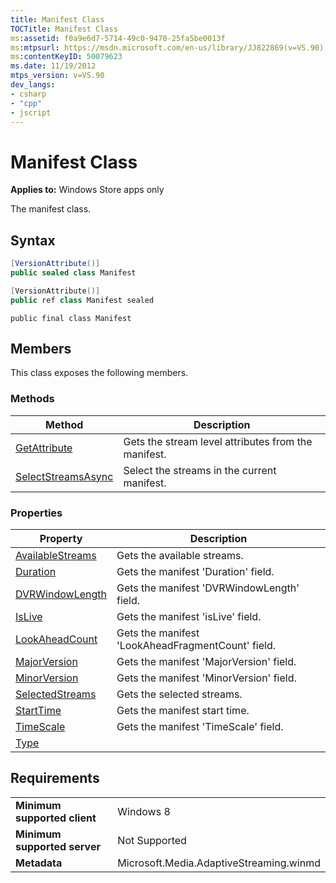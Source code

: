 ```yaml
---
title: Manifest Class
TOCTitle: Manifest Class
ms:assetid: f0a9e6d7-5714-49c0-9470-25fa5be0013f
ms:mtpsurl: https://msdn.microsoft.com/en-us/library/JJ822869(v=VS.90)
ms:contentKeyID: 50079623
ms.date: 11/19/2012
mtps_version: v=VS.90
dev_langs:
- csharp
- "cpp"
- jscript
---
```


# Manifest Class

**Applies to:** Windows Store apps only

The manifest class.

## Syntax

```csharp
[VersionAttribute()]
public sealed class Manifest
```

```cpp
[VersionAttribute()]
public ref class Manifest sealed
```

```jscript
public final class Manifest
```

## Members

This class exposes the following members.

### Methods

|Method|Description|
|--- |--- |
|[GetAttribute](manifest-getattribute-method.md)|Gets the stream level attributes from the manifest.|
|[SelectStreamsAsync](manifest-selectstreamsasync-method.md)|Select the streams in the current manifest.|


### Properties

|Property|Description|
|--- |--- |
|[AvailableStreams](manifest-availablestreams-property.md)|Gets the available streams.|
|[Duration](manifest-duration-property.md)|Gets the manifest 'Duration' field.|
|[DVRWindowLength](manifest-dvrwindowlength-property.md)|Gets the manifest 'DVRWindowLength' field.|
|[IsLive](manifest-islive-property.md)|Gets the manifest 'isLive' field.|
|[LookAheadCount](manifest-lookaheadcount-property.md)|Gets the manifest 'LookAheadFragmentCount' field.|
|[MajorVersion](manifest-majorversion-property.md)|Gets the manifest 'MajorVersion' field.|
|[MinorVersion](manifest-minorversion-property.md)|Gets the manifest 'MinorVersion' field.|
|[SelectedStreams](manifest-selectedstreams-property.md)|Gets the selected streams.|
|[StartTime](manifest-starttime-property.md)|Gets the manifest start time.|
|[TimeScale](manifest-timescale-property.md)|Gets the manifest 'TimeScale' field.|
|[Type](manifest-type-property.md)||


## Requirements

|||
|--- |--- |
|**Minimum supported client**|Windows 8|
|**Minimum supported server**|Not Supported|
|**Metadata**|Microsoft.Media.AdaptiveStreaming.winmd|

